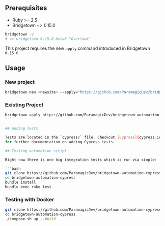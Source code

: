 ## Prerequisites

- Ruby >= 2.5
- Bridgetown ~> 0.15.0

```bash
bridgetown -v
# => bridgetown 0.15.0.beta3 "Overlook"
```

This project requires the new `apply` command introduced in Bridgetown
`0.15.0`

## Usage

### New project

```bash
bridgetown new <newsite> --apply="https://github.com/ParamagicDev/bridgetown-automation-cypress"
```

### Existing Project

````bash
bridgetown apply https://github.com/ParamagicDev/bridgetown-automation-cypress
```

## Adding tests

Tests are located in the `cypress/` file. Checkout [Cypress](cypress.io)
for further documentation on adding Cypress tests.

## Testing automation script

Right now there is one big integration tests which is run via simple:

```bash
git clone https://github.com/ParamagicDev/bridgetown-automation-cypress/
cd bridgetown-automation-cypress
bundle install
bundle exec rake test
````

### Testing with Docker

```bash
git clone https://github.com/ParamagicDev/bridgetown-automation-cypress
cd bridgetown-automation-cypress
./compose.sh up --build
```
